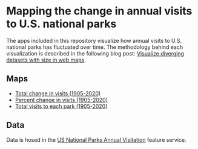 # Mapping the change in annual visits to U.S. national parks

The apps included in this repository visualize how annual visits to U.S. national parks has fluctuated over time. The methodology behind each visualization is described in the following blog post: [Visualize diverging datasets with size in web maps](https://www.esri.com/arcgis-blog/products/js-api-arcgis/mapping/visualize-diverg…size-in-web-maps/).

## Maps

- [Total change in visits (1905-2020)](https://ekenes.github.io/national-parks/apps/2-total-change.html)
- [Percent change in visits (1905-2020)](https://ekenes.github.io/national-parks/apps/1-percent-change.html)
- [Total visits to each park (1905-2020)](https://ekenes.github.io/national-parks/apps/4-visits-with-change.html)

## Data

Data is hosed in the [US National Parks Annual Visitation](https://jsapi.maps.arcgis.com/home/item.html?id=0e3fd5de259f46acb169c54eb501cfe5) feature service.

